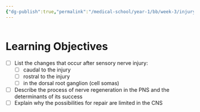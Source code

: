 ```yaml
---
{"dg-publish":true,"permalink":"/medical-school/year-1/bb/week-3/injury-and-repair-of-the-nervous-system/","tags":["bb"],"updated":"2025-03-18T16:33:11.457+00:00"}
---
```


```table-of-contents
```
# Learning Objectives
- [ ] List the changes that occur after sensory nerve injury:
	- [ ] caudal to the injury
	- [ ] rostral to the injury
	- [ ] in the dorsal root ganglion (cell somas)
- [ ] Describe the process of nerve regeneration in the PNS and the determinants of its success
- [ ] Explain why the possibilities for repair are limited in the CNS 
